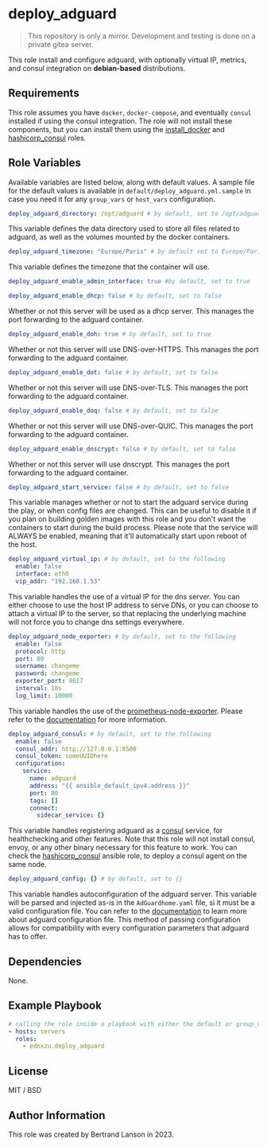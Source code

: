 deploy_adguard
=========
> This repository is only a mirror. Development and testing is done on a private gitea server.

This role install and configure adguard, with optionally virtual IP, metrics, and consul integration on **debian-based** distributions.

Requirements
------------

This role assumes you have `docker`, `docker-compose`, and eventually `consul` installed if using the consul integration. The role will not install these components, but you can install them using the [install_docker](https://github.com/ednxzu/install_docker) and [hashicorp_consul](https://github.com/ednxzu/hashicorp_consul) roles.

Role Variables
--------------
Available variables are listed below, along with default values. A sample file for the default values is available in `default/deploy_adguard.yml.sample` in case you need it for any `group_vars` or `host_vars` configuration.

```yaml
deploy_adguard_directory: /opt/adguard # by default, set to /opt/adguard
```
This variable defines the data directory used to store all files related to adguard, as well as the volumes mounted by the docker containers.

```yaml
deploy_adguard_timezone: "Europe/Paris" # by default set to Europe/Paris
```
This variable defines the timezone that the container will use.

```yaml
deploy_adguard_enable_admin_interface: true #by default, set to true
```

```yaml
deploy_adguard_enable_dhcp: false # by default, set to false
```
Whether or not this server will be used as a dhcp server. This manages the port forwarding to the adguard container.

```yaml
deploy_adguard_enable_doh: true # by default, set to true
```
Whether or not this server will use DNS-over-HTTPS. This manages the port forwarding to the adguard container.

```yaml
deploy_adguard_enable_dot: false # by default, set to false
```
Whether or not this server will use DNS-over-TLS. This manages the port forwarding to the adguard container.

```yaml
deploy_adguard_enable_doq: false # by default, set to false
```
Whether or not this server will use DNS-over-QUIC. This manages the port forwarding to the adguard container.

```yaml
deploy_adguard_enable_dnscrypt: false # by default, set to false
```
Whether or not this server will use dnscrypt. This manages the port forwarding to the adguard container.


```yaml
deploy_adguard_start_service: false # by default, set to false
```
This variable manages whether or not to start the adguard service during the play, or when config files are changed. This can be useful to disable it if you plan on building golden images with this role and you don't want the containers to start during the build process. Please note that the service will ALWAYS be enabled, meaning that it'll automatically start upon reboot of the host.

```yaml
deploy_adguard_virtual_ip: # by default, set to the following
  enable: false
  interface: eth0
  vip_addr: "192.168.1.53"
```
This variable handles the use of a virtual IP for the dns server. You can either choose to use the host IP address to serve DNs, or you can choose to attach a virtual IP to the server, so that replacing the underlying machine will not force you to change dns settings everywhere.

```yaml
deploy_adguard_node_exporter: # by default, set to the following
  enable: false
  protocol: http
  port: 80
  username: changeme
  password: changeme
  exporter_port: 9617
  interval: 10s
  log_limit: 10000
```
This variable handles the use of the [prometheus-node-exporter](https://github.com/ebrianne/adguard-exporter). Please refer to the [documentation](https://github.com/ebrianne/adguard-exporter/blob/master/README.md) for more information.

```yaml
deploy_adguard_consul: # by default, set to the following
  enable: false
  consul_addr: http://127.0.0.1:8500
  consul_token: someUUIDhere
  configuration:
    service:
      name: adguard
      address: "{{ ansible_default_ipv4.address }}"
      port: 80
      tags: []
      connect:
        sidecar_service: {}
```
This variable handles registering adguard as a [consul](https://developer.hashicorp.com/consul) service, for healthchecking and other features. Note that this role will not install consul, envoy, or any other binary necessary for this feature to work. You can check the [hashicorp_consul](https://github.com/ednxzu/hashicorp_consul) ansible role, to deploy a consul agent on the same node.

```yaml
deploy_adguard_config: {} # by default, set to {}
```
This variable handles autoconfiguration of the adguard server. This variable will be parsed and injected as-is in the `AdGuardhome.yaml` file, si it must be a valid configuration file. You can refer to the [documentation](https://github.com/AdguardTeam/AdGuardHome/wiki/Configuration#configuration-file) to learn more about adguard configuration file. This method of passing configuration allows for compatibility with every configuration parameters that adguard has to offer.

Dependencies
------------

None.

Example Playbook
----------------

```yaml
# calling the role inside a playbook with either the default or group_vars/host_vars
- hosts: servers
  roles:
    - ednxzu.deploy_adguard
```

License
-------

MIT / BSD

Author Information
------------------

This role was created by Bertrand Lanson in 2023.

